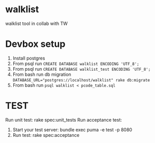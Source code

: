 # walklist
walklist tool in collab with TW

# Devbox setup

1. Install postgres
2. From psql run `CREATE DATABASE walklist ENCODING 'UTF_8';`
3. From psql run `CREATE DATABASE walklist_test ENCODING 'UTF_8';`
4. From bash run db migration `DATABASE_URL="postgres://localhost/walklist" rake db:migrate`
5. From bash run `psql walklist < pcode_table.sql`

# TEST
Run unit test: rake spec:unit_tests
Run acceptance test:
  1. Start your test server: bundle exec puma -e test -p 8080
  2. Run test: rake spec:acceptance
